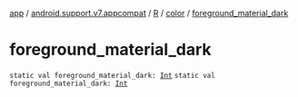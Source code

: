 [app](../../../index.md) / [android.support.v7.appcompat](../../index.md) / [R](../index.md) / [color](index.md) / [foreground_material_dark](./foreground_material_dark.md)

# foreground_material_dark

`static val foreground_material_dark: `[`Int`](https://kotlinlang.org/api/latest/jvm/stdlib/kotlin/-int/index.html)
`static val foreground_material_dark: `[`Int`](https://kotlinlang.org/api/latest/jvm/stdlib/kotlin/-int/index.html)